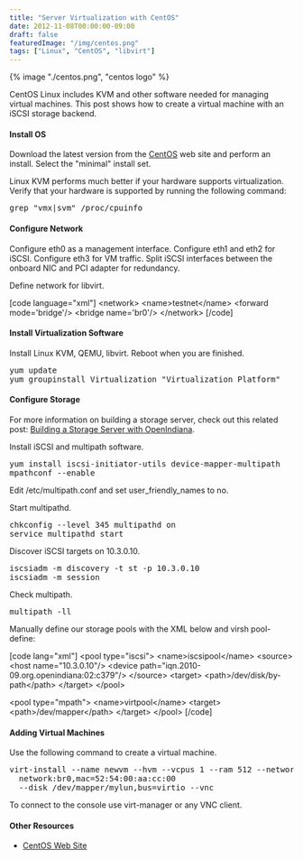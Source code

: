 ```yaml
---
title: "Server Virtualization with CentOS"
date: 2012-11-08T00:00:00-09:00
draft: false
featuredImage: "/img/centos.png"
tags: ["Linux", "CentOS", "libvirt"]
---
```


{% image "./centos.png", "centos logo" %}

CentOS Linux includes KVM and other software needed for managing virtual machines. This post shows how to create a virtual machine with an iSCSI storage backend. 

<h4>Install OS</h4>

<p>Download the latest version from the <a href="http://www.centos.org/">CentOS</a> web site and perform an install. Select the "minimal" install set.</p>

<p>Linux KVM performs much better if your hardware supports virtualization. Verify that your hardware is supported by running the following command:</p>

<pre>
grep "vmx|svm" /proc/cpuinfo
</pre>

<h4>Configure Network</h4>

<p>Configure eth0 as a management interface. Configure eth1 and eth2 for iSCSI. Configure eth3 for VM traffic. Split iSCSI interfaces between the onboard NIC and PCI adapter for redundancy.</p>

<p>Define network for libvirt.</p>

[code language="xml"]
&lt;network&gt;
  &lt;name&gt;testnet&lt;/name&gt;
  &lt;forward mode='bridge'/&gt;
  &lt;bridge name='br0'/&gt;
&lt;/network&gt;
[/code]

<h4>Install Virtualization Software</h4>

<p>Install Linux KVM, QEMU, libvirt. Reboot when you are finished.</p>

<pre>
yum update
yum groupinstall Virtualization "Virtualization Platform"
</pre>

<h4>Configure Storage</h4>

</p>For more information on building a storage server, check out this related post: <a href="https://neatshell.com/openindiana-iscsi-storage/">Building a Storage Server with OpenIndiana</a>.</p>

<p>Install iSCSI and multipath software.</p>

<pre>
yum install iscsi-initiator-utils device-mapper-multipath
mpathconf --enable
</pre>

<p>Edit /etc/multipath.conf and set user_friendly_names to no.</p>

<p>Start multipathd.</p>

<pre>
chkconfig --level 345 multipathd on
service multipathd start
</pre>

<p>Discover iSCSI targets on 10.3.0.10.</p>

<pre>
iscsiadm -m discovery -t st -p 10.3.0.10
iscsiadm -m session
</pre>

<p>Check multipath.</p>

<pre>
multipath -ll
</pre>

<p>Manually define our storage pools with the XML below and virsh pool-define:</p>

[code lang="xml"]
&lt;pool type=&quot;iscsi&quot;&gt;
  &lt;name&gt;iscsipool&lt;/name&gt;
    &lt;source&gt;
      &lt;host name=&quot;10.3.0.10&quot;/&gt;
      &lt;device path=&quot;iqn.2010-09.org.openindiana:02:c379&quot;/&gt;
    &lt;/source&gt;
  &lt;target&gt;
    &lt;path&gt;/dev/disk/by-path&lt;/path&gt;
  &lt;/target&gt;
&lt;/pool&gt;

&lt;pool type=&quot;mpath&quot;&gt;
  &lt;name&gt;virtpool&lt;/name&gt;
  &lt;target&gt;
    &lt;path&gt;/dev/mapper&lt;/path&gt;
  &lt;/target&gt;
&lt;/pool&gt;
[/code]

<h4>Adding Virtual Machines</h4>

<p>Use the following command to create a virtual machine.</p>

<pre>
virt-install --name newvm --hvm --vcpus 1 --ram 512 --network \
  network:br0,mac=52:54:00:aa:cc:00
  --disk /dev/mapper/mylun,bus=virtio --vnc
</pre>

<p>To connect to the console use virt-manager or any VNC client.</p>

<h4>Other Resources</h4>

<ul>
<li><a href="http://www.centos.org/">CentOS Web Site</a>
</ul>
